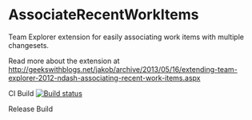 # AssociateRecentWorkItems
Team Explorer extension for easily associating work items with multiple changesets.

Read more about the extension at http://geekswithblogs.net/jakob/archive/2013/05/16/extending-team-explorer-2012-ndash-associating-recent-work-items.aspx

CI Build
[![Build status](https://osirisdata.visualstudio.com/DefaultCollection/_apis/public/build/definitions/570e9c8c-f609-47b1-8e15-a5f1a6673a0b/1/badge)](https://osirisdata.visualstudio.com/DefaultCollection/OpenSource/_build#_a=general&definitionId=1)

Release Build


